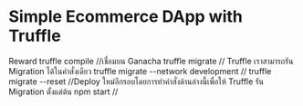 # Simple Ecommerce DApp with Truffle


Reward
truffle compile //เชื่อมบน Ganacha
truffle migrate // Truffle เราสามารถรัน Migration ได้ในคำสั่งเดียว
truffle migrate --network development  //
truffle migrate --reset //Deploy ใหม่อีกรอบโดยการทำคำสั่งด้านล่างนี้เพื่อให้ Truffle รัน Migration ตั้งแต่ต้น
npm start //